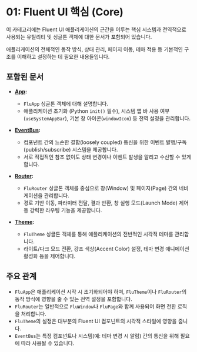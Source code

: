 # 01: Fluent UI 핵심 (Core)

이 카테고리에는 Fluent UI 애플리케이션의 근간을 이루는 핵심 시스템과 전역적으로 사용되는 유틸리티 및 싱글톤 객체에 대한 문서가 포함되어 있습니다.

애플리케이션의 전체적인 동작 방식, 상태 관리, 페이지 이동, 테마 적용 등 기본적인 구조를 이해하고 설정하는 데 필요한 내용들입니다.

## 포함된 문서

*   **[App](./App.md):**
    *   `FluApp` 싱글톤 객체에 대해 설명합니다.
    *   애플리케이션 초기화 (Python `init()` 필수), 시스템 앱 바 사용 여부(`useSystemAppBar`), 기본 창 아이콘(`windowIcon`) 등 전역 설정을 관리합니다.

*   **[EventBus](./EventBus.md):**
    *   컴포넌트 간의 느슨한 결합(loosely coupled) 통신을 위한 이벤트 발행/구독(publish/subscribe) 시스템을 제공합니다.
    *   서로 직접적인 참조 없이도 상태 변경이나 이벤트 발생을 알리고 수신할 수 있게 합니다.

*   **[Router](./Router.md):**
    *   `FluRouter` 싱글톤 객체를 중심으로 창(Window) 및 페이지(Page) 간의 네비게이션을 관리합니다.
    *   경로 기반 이동, 파라미터 전달, 결과 반환, 창 실행 모드(Launch Mode) 제어 등 강력한 라우팅 기능을 제공합니다.

*   **[Theme](./Theme.md):**
    *   `FluTheme` 싱글톤 객체를 통해 애플리케이션의 전반적인 시각적 테마를 관리합니다.
    *   라이트/다크 모드 전환, 강조 색상(Accent Color) 설정, 테마 변경 애니메이션 활성화 등을 제어합니다.

## 주요 관계

*   `FluApp`은 애플리케이션 시작 시 초기화되어야 하며, `FluTheme`이나 `FluRouter`의 동작 방식에 영향을 줄 수 있는 전역 설정을 포함합니다.
*   `FluRouter`는 일반적으로 `FluWindow`나 `FluPage`와 함께 사용되어 화면 전환 로직을 처리합니다.
*   `FluTheme`의 설정은 대부분의 Fluent UI 컴포넌트의 시각적 스타일에 영향을 줍니다.
*   `EventBus`는 특정 컴포넌트나 시스템(예: 테마 변경 시 알림) 간의 통신을 위해 필요에 따라 사용될 수 있습니다. 